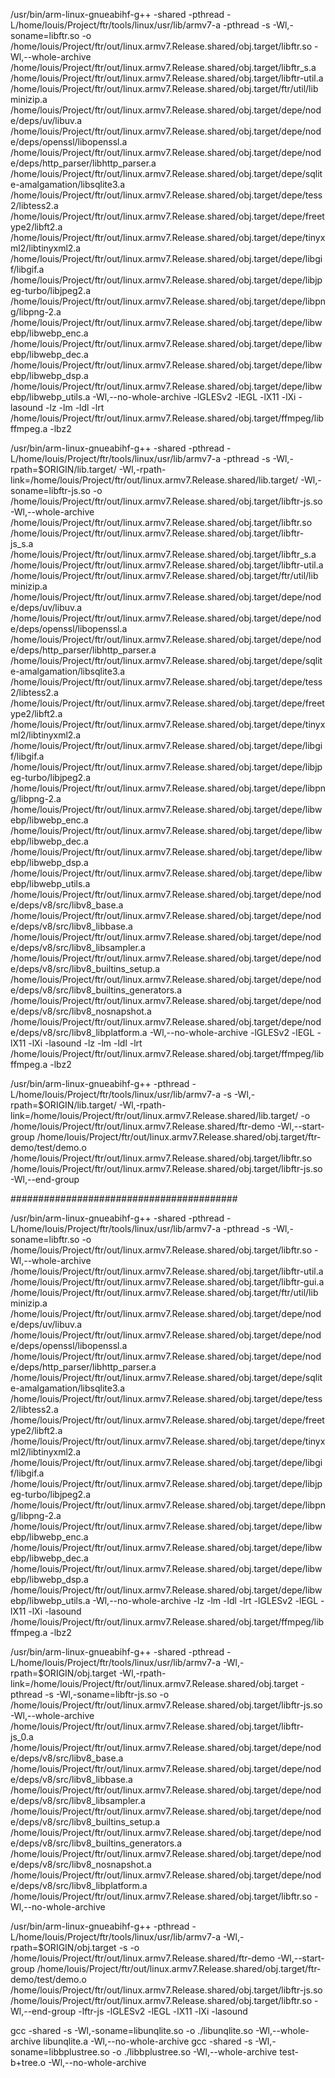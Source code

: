 
/usr/bin/arm-linux-gnueabihf-g++ -shared -pthread -L/home/louis/Project/ftr/tools/linux/usr/lib/armv7-a -pthread -s  -Wl,-soname=libftr.so -o /home/louis/Project/ftr/out/linux.armv7.Release.shared/obj.target/libftr.so -Wl,--whole-archive /home/louis/Project/ftr/out/linux.armv7.Release.shared/obj.target/libftr_s.a /home/louis/Project/ftr/out/linux.armv7.Release.shared/obj.target/libftr-util.a /home/louis/Project/ftr/out/linux.armv7.Release.shared/obj.target/ftr/util/libminizip.a /home/louis/Project/ftr/out/linux.armv7.Release.shared/obj.target/depe/node/deps/uv/libuv.a /home/louis/Project/ftr/out/linux.armv7.Release.shared/obj.target/depe/node/deps/openssl/libopenssl.a /home/louis/Project/ftr/out/linux.armv7.Release.shared/obj.target/depe/node/deps/http_parser/libhttp_parser.a /home/louis/Project/ftr/out/linux.armv7.Release.shared/obj.target/depe/sqlite-amalgamation/libsqlite3.a /home/louis/Project/ftr/out/linux.armv7.Release.shared/obj.target/depe/tess2/libtess2.a /home/louis/Project/ftr/out/linux.armv7.Release.shared/obj.target/depe/freetype2/libft2.a /home/louis/Project/ftr/out/linux.armv7.Release.shared/obj.target/depe/tinyxml2/libtinyxml2.a /home/louis/Project/ftr/out/linux.armv7.Release.shared/obj.target/depe/libgif/libgif.a /home/louis/Project/ftr/out/linux.armv7.Release.shared/obj.target/depe/libjpeg-turbo/libjpeg2.a /home/louis/Project/ftr/out/linux.armv7.Release.shared/obj.target/depe/libpng/libpng-2.a /home/louis/Project/ftr/out/linux.armv7.Release.shared/obj.target/depe/libwebp/libwebp_enc.a /home/louis/Project/ftr/out/linux.armv7.Release.shared/obj.target/depe/libwebp/libwebp_dec.a /home/louis/Project/ftr/out/linux.armv7.Release.shared/obj.target/depe/libwebp/libwebp_dsp.a /home/louis/Project/ftr/out/linux.armv7.Release.shared/obj.target/depe/libwebp/libwebp_utils.a -Wl,--no-whole-archive -lGLESv2 -lEGL -lX11 -lXi -lasound -lz -lm -ldl -lrt /home/louis/Project/ftr/out/linux.armv7.Release.shared/obj.target/ffmpeg/libffmpeg.a -lbz2

/usr/bin/arm-linux-gnueabihf-g++ -shared -pthread -L/home/louis/Project/ftr/tools/linux/usr/lib/armv7-a -pthread -s -Wl,-rpath=\$ORIGIN/lib.target/ -Wl,-rpath-link=\/home/louis/Project/ftr/out/linux.armv7.Release.shared/lib.target/  -Wl,-soname=libftr-js.so -o /home/louis/Project/ftr/out/linux.armv7.Release.shared/obj.target/libftr-js.so -Wl,--whole-archive /home/louis/Project/ftr/out/linux.armv7.Release.shared/obj.target/libftr.so /home/louis/Project/ftr/out/linux.armv7.Release.shared/obj.target/libftr-js_s.a /home/louis/Project/ftr/out/linux.armv7.Release.shared/obj.target/libftr_s.a /home/louis/Project/ftr/out/linux.armv7.Release.shared/obj.target/libftr-util.a /home/louis/Project/ftr/out/linux.armv7.Release.shared/obj.target/ftr/util/libminizip.a /home/louis/Project/ftr/out/linux.armv7.Release.shared/obj.target/depe/node/deps/uv/libuv.a /home/louis/Project/ftr/out/linux.armv7.Release.shared/obj.target/depe/node/deps/openssl/libopenssl.a /home/louis/Project/ftr/out/linux.armv7.Release.shared/obj.target/depe/node/deps/http_parser/libhttp_parser.a /home/louis/Project/ftr/out/linux.armv7.Release.shared/obj.target/depe/sqlite-amalgamation/libsqlite3.a /home/louis/Project/ftr/out/linux.armv7.Release.shared/obj.target/depe/tess2/libtess2.a /home/louis/Project/ftr/out/linux.armv7.Release.shared/obj.target/depe/freetype2/libft2.a /home/louis/Project/ftr/out/linux.armv7.Release.shared/obj.target/depe/tinyxml2/libtinyxml2.a /home/louis/Project/ftr/out/linux.armv7.Release.shared/obj.target/depe/libgif/libgif.a /home/louis/Project/ftr/out/linux.armv7.Release.shared/obj.target/depe/libjpeg-turbo/libjpeg2.a /home/louis/Project/ftr/out/linux.armv7.Release.shared/obj.target/depe/libpng/libpng-2.a /home/louis/Project/ftr/out/linux.armv7.Release.shared/obj.target/depe/libwebp/libwebp_enc.a /home/louis/Project/ftr/out/linux.armv7.Release.shared/obj.target/depe/libwebp/libwebp_dec.a /home/louis/Project/ftr/out/linux.armv7.Release.shared/obj.target/depe/libwebp/libwebp_dsp.a /home/louis/Project/ftr/out/linux.armv7.Release.shared/obj.target/depe/libwebp/libwebp_utils.a /home/louis/Project/ftr/out/linux.armv7.Release.shared/obj.target/depe/node/deps/v8/src/libv8_base.a /home/louis/Project/ftr/out/linux.armv7.Release.shared/obj.target/depe/node/deps/v8/src/libv8_libbase.a /home/louis/Project/ftr/out/linux.armv7.Release.shared/obj.target/depe/node/deps/v8/src/libv8_libsampler.a /home/louis/Project/ftr/out/linux.armv7.Release.shared/obj.target/depe/node/deps/v8/src/libv8_builtins_setup.a /home/louis/Project/ftr/out/linux.armv7.Release.shared/obj.target/depe/node/deps/v8/src/libv8_builtins_generators.a /home/louis/Project/ftr/out/linux.armv7.Release.shared/obj.target/depe/node/deps/v8/src/libv8_nosnapshot.a /home/louis/Project/ftr/out/linux.armv7.Release.shared/obj.target/depe/node/deps/v8/src/libv8_libplatform.a -Wl,--no-whole-archive -lGLESv2 -lEGL -lX11 -lXi -lasound -lz -lm -ldl -lrt /home/louis/Project/ftr/out/linux.armv7.Release.shared/obj.target/ffmpeg/libffmpeg.a -lbz2

/usr/bin/arm-linux-gnueabihf-g++ -pthread -L/home/louis/Project/ftr/tools/linux/usr/lib/armv7-a -s -Wl,-rpath=\$ORIGIN/lib.target/ -Wl,-rpath-link=\/home/louis/Project/ftr/out/linux.armv7.Release.shared/lib.target/  -o /home/louis/Project/ftr/out/linux.armv7.Release.shared/ftr-demo -Wl,--start-group /home/louis/Project/ftr/out/linux.armv7.Release.shared/obj.target/ftr-demo/test/demo.o /home/louis/Project/ftr/out/linux.armv7.Release.shared/obj.target/libftr.so /home/louis/Project/ftr/out/linux.armv7.Release.shared/obj.target/libftr-js.so -Wl,--end-group 


#########################################


/usr/bin/arm-linux-gnueabihf-g++ -shared -pthread -L/home/louis/Project/ftr/tools/linux/usr/lib/armv7-a -pthread -s  -Wl,-soname=libftr.so -o /home/louis/Project/ftr/out/linux.armv7.Release.shared/obj.target/libftr.so -Wl,--whole-archive /home/louis/Project/ftr/out/linux.armv7.Release.shared/obj.target/libftr-util.a /home/louis/Project/ftr/out/linux.armv7.Release.shared/obj.target/libftr-gui.a /home/louis/Project/ftr/out/linux.armv7.Release.shared/obj.target/ftr/util/libminizip.a /home/louis/Project/ftr/out/linux.armv7.Release.shared/obj.target/depe/node/deps/uv/libuv.a /home/louis/Project/ftr/out/linux.armv7.Release.shared/obj.target/depe/node/deps/openssl/libopenssl.a /home/louis/Project/ftr/out/linux.armv7.Release.shared/obj.target/depe/node/deps/http_parser/libhttp_parser.a /home/louis/Project/ftr/out/linux.armv7.Release.shared/obj.target/depe/sqlite-amalgamation/libsqlite3.a /home/louis/Project/ftr/out/linux.armv7.Release.shared/obj.target/depe/tess2/libtess2.a /home/louis/Project/ftr/out/linux.armv7.Release.shared/obj.target/depe/freetype2/libft2.a /home/louis/Project/ftr/out/linux.armv7.Release.shared/obj.target/depe/tinyxml2/libtinyxml2.a /home/louis/Project/ftr/out/linux.armv7.Release.shared/obj.target/depe/libgif/libgif.a /home/louis/Project/ftr/out/linux.armv7.Release.shared/obj.target/depe/libjpeg-turbo/libjpeg2.a /home/louis/Project/ftr/out/linux.armv7.Release.shared/obj.target/depe/libpng/libpng-2.a /home/louis/Project/ftr/out/linux.armv7.Release.shared/obj.target/depe/libwebp/libwebp_enc.a /home/louis/Project/ftr/out/linux.armv7.Release.shared/obj.target/depe/libwebp/libwebp_dec.a /home/louis/Project/ftr/out/linux.armv7.Release.shared/obj.target/depe/libwebp/libwebp_dsp.a /home/louis/Project/ftr/out/linux.armv7.Release.shared/obj.target/depe/libwebp/libwebp_utils.a -Wl,--no-whole-archive -lz -lm -ldl -lrt -lGLESv2 -lEGL -lX11 -lXi -lasound /home/louis/Project/ftr/out/linux.armv7.Release.shared/obj.target/ffmpeg/libffmpeg.a -lbz2

/usr/bin/arm-linux-gnueabihf-g++ -shared -pthread -L/home/louis/Project/ftr/tools/linux/usr/lib/armv7-a -Wl,-rpath=\$ORIGIN/obj.target -Wl,-rpath-link=\/home/louis/Project/ftr/out/linux.armv7.Release.shared/obj.target -pthread -s -Wl,-soname=libftr-js.so -o /home/louis/Project/ftr/out/linux.armv7.Release.shared/obj.target/libftr-js.so -Wl,--whole-archive /home/louis/Project/ftr/out/linux.armv7.Release.shared/obj.target/libftr-js_0.a /home/louis/Project/ftr/out/linux.armv7.Release.shared/obj.target/depe/node/deps/v8/src/libv8_base.a /home/louis/Project/ftr/out/linux.armv7.Release.shared/obj.target/depe/node/deps/v8/src/libv8_libbase.a /home/louis/Project/ftr/out/linux.armv7.Release.shared/obj.target/depe/node/deps/v8/src/libv8_libsampler.a /home/louis/Project/ftr/out/linux.armv7.Release.shared/obj.target/depe/node/deps/v8/src/libv8_builtins_setup.a /home/louis/Project/ftr/out/linux.armv7.Release.shared/obj.target/depe/node/deps/v8/src/libv8_builtins_generators.a /home/louis/Project/ftr/out/linux.armv7.Release.shared/obj.target/depe/node/deps/v8/src/libv8_nosnapshot.a /home/louis/Project/ftr/out/linux.armv7.Release.shared/obj.target/depe/node/deps/v8/src/libv8_libplatform.a /home/louis/Project/ftr/out/linux.armv7.Release.shared/obj.target/libftr.so -Wl,--no-whole-archive

/usr/bin/arm-linux-gnueabihf-g++ -pthread -L/home/louis/Project/ftr/tools/linux/usr/lib/armv7-a -Wl,-rpath=\$ORIGIN/obj.target -s -o /home/louis/Project/ftr/out/linux.armv7.Release.shared/ftr-demo -Wl,--start-group /home/louis/Project/ftr/out/linux.armv7.Release.shared/obj.target/ftr-demo/test/demo.o /home/louis/Project/ftr/out/linux.armv7.Release.shared/obj.target/libftr-js.so /home/louis/Project/ftr/out/linux.armv7.Release.shared/obj.target/libftr.so -Wl,--end-group -lftr-js -lGLESv2 -lEGL -lX11 -lXi -lasound
 
gcc -shared -s -Wl,-soname=libunqlite.so -o ./libunqlite.so -Wl,--whole-archive libunqlite.a -Wl,--no-whole-archive
gcc -shared -s -Wl,-soname=libbplustree.so -o ./libbplustree.so -Wl,--whole-archive test-b+tree.o -Wl,--no-whole-archive